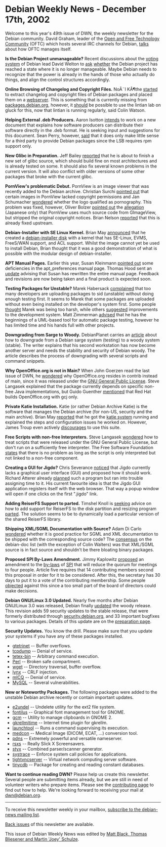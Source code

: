 
Debian Weekly News - December 17th, 2002
========================================


Welcome to this year's 49th issue of DWN, the weekly newsletter for the
Debian community. David Graham, leader of the [Open and Free Technology Community](http://www.oftc.net/) (OFTC)
which hosts several IRC channels for Debian, [talks](http://www.newsforge.com/newsforge/02/12/01/1559223.shtml?tid=11)
about how OFTC manages itself.


**Is the Debian Project unmanageable?** Recent discussions
about the [voting
system](http://www.mathematik.uni-kl.de/~wwwstoch/voss/comp/vote.html) of Debian lead David Welton to [ask](https://lists.debian.org/debian-project-0212/msg00051.html) [whether](https://lists.debian.org/debian-vote-0212/msg00041.html) the
Debian project has reached a state where it is no longer manageable. Maybe
Debian needs to recognize that the power is already in the hands of those who
actually do things, and align the control structures accordingly.


**Online Browsing of Changelog and Copyright Files.** NoÃ¨l
KÃ¶the [started](https://lists.debian.org/debian-devel-0212/msg00558.html) to extract changelog and copyright files of Debian packages and
placed them on a [webserver](http://changelogs.credativ.org/).
This is something that is currently missing from [packages.debian.org](https://packages.debian.org/), however, it [should](https://lists.debian.org/debian-devel-0212/msg00560.html) be
possible to use the lintian lab on gluck for this, now that lintian is running
regularly, said Colin Watson.


**Helping External .deb Producers.** Aaron Isotton [intends](https://lists.debian.org/debian-devel-0212/msg00594.html) to
work on a new document that explains how software producers can distribute
their software directly in the .deb format. He is seeking input and
suggestions for this document. Sean Perry, however, [said](https://lists.debian.org/debian-devel-0212/msg00624.html) that
it does only make little sense for a third party to provide Debian packages since
the LSB requires rpm support only.


**New Glibc in Preparation.** Jeff Bailey [reported](https://lists.debian.org/debian-glibc-0212/msg00099.html)
that he is about to finish a new set of glibc source, which should build fine
on most architectures and is already tested on some. It should also fix
several known problems in the current version. It will also conflict with
older versions of some other packages that broke with the current glibc.


**PornView's problematic Debut.** PornView is an image viewer
that was recently added to the Debian archive. Christian Surchi [pointed out](https://bugs.debian.org/171988) that certain images in
PornView lacked copyright permissions and Jan Schumacher [wondered](https://lists.debian.org/debian-legal-0212/msg00112.html)
whether the logo qualified as pornography. This problem was fixed, however,
Oliver Bolzer [pointed out](https://lists.debian.org/debian-legal-0212/msg00159.html)
the [allegation](http://www.homa.ne.jp/~ashie/diary/?200212b&to=200212122#200212122) (Japanese only) that PornView uses much source code from
GImageView, but stripped the original copyright notices. Brian Nelson [reported](https://lists.debian.org/debian-legal-0212/msg00168.html)
that this is already fixed upstream.


**Debian-Installer with SE Linux Kernel.** Brian May [announced](https://lists.debian.org/debian-devel-0212/msg00540.html)
that he created a [debian-installer
disk](http://www.microcomaustralia.com.au/debian/net-1440.img) with a kernel that has SE-Linux, EVMS, FreeS/WAN support, and ACL
support. Whilst the image cannot yet be used to install Debian, Brian thought
that it was a good demonstration of what is possible with the modular design
of debian-installer.


**APT Manual Pages.** Earlier this year, Susan Kleinmann [pointed out](https://lists.debian.org/deity-0211/msg00103.html) some
deficiencies in the apt\_preferences manual page. Thomas Hood sent an [update](https://lists.debian.org/debian-devel-0212/msg00659.html)
advising that Susan has rewritten the entire manual page. Feedback and
revisions are now being taken and a final product is expected soon.


**Testing Packages for Unstable?** Marek Habersack [complained](https://lists.debian.org/debian-devel-0212/msg00809.html)
that too many developers are uploading packages to sid (unstable) without
doing enough testing first. It seems to Marek that some packages are uploaded
without even being installed on the developer's system first. Some people [thought](https://lists.debian.org/debian-devel-0212/msg00816.html)
Marek was being too harsh, while others [suggested](https://lists.debian.org/debian-devel-0212/msg00908.html)
improvements to the development system. Matt Zimmerman [advised](https://lists.debian.org/debian-devel-0212/msg00917.html)
that he has the beginnings of a UML-based tool for automatic package testing,
however he has limited time and his hands full with other projects.


**Downgrading from Sarge to Woody.** DebianPlanet carries an
[article](https://www.debian.org/News/weekly/oldurl?http://www.debianplanet.org/node.php?id=880) about how to
downgrade from a Debian sarge system (testing) to a woody system (stable).
The writer explains that his second workstation has now become another server
and needs the stability and security of Debian woody. The article describes
the process of downgrading with several scripts and command snippets.


**Why OpenOffice.org is not in Main?** When John Goerzen read
the last issue of DWN, he [wondered](https://lists.debian.org/debian-devel-0212/msg00721.html)
why OpenOffice.org resides in contrib instead of main, since it was released
under the [GNU General Public
License](https://www.gnu.org/copyleft/gpl.html). Steve Langasek explained that the package currently depends on
specific non-free Java implementations, but Guido Guenther [mentioned](https://lists.debian.org/debian-devel-0212/msg00777.html)
that Red Hat builds OpenOffice.org with gcj only.


**Private Katie Installation.** Katie (or rather Debian Archive Katie) is
the software that manages the Debian archive (for non-US, security and the
main archive). Brian May [reported](https://lists.debian.org/debian-devel-0212/msg00735.html)
that he got the [katie
system](http://cvs.debian.org/dak/?cvsroot=dak) running and explained the steps and configuration issues he worked
on. However, James Troup even actively [discourages](https://lists.debian.org/debian-devel-0212/msg00752.html)
to use this suite.


**Free Scripts with non-free Interpreters.** Steve Langasek [wondered](https://lists.debian.org/debian-legal-0212/msg00161.html)
how to treat scripts that were released under the GNU General Public License,
but don't run on a sufficiently free interpreter. The Free Software
Foundation [states](https://www.gnu.org/licenses/gpl-faq#InterpreterIncompat)
that there is no problem as long as the script is only interpreted but not
linked to a non-free component.


**Creating a GUI for Jigdo?** Chris Severance [noticed](https://lists.debian.org/debian-cd-0212/msg00020.html) that
Jigdo currently lacks a graphical user interface (GUI) and proposed how it
should work. Richard Atterer already [planned](https://lists.debian.org/debian-cd-0212/msg00028.html) such a
program but ran into trouble assigning time to it. His current favourite idea
is that the Jigdo GUI application registers itself with the web browser. That
way a popup window will open if one clicks on the first ".jigdo" link.


**Adding ReiserFS Support to parted.** Timshel Knoll is [seeking](https://lists.debian.org/debian-policy-0212/msg00041.html)
advice on how to add support for ReiserFS to the disk partition and resizing
program [parted](https://packages.debian.org/parted). The solution
seems to be to dynamically load a particular version of the shared ReiserFS
library.


**Shipping XML/SGML Documentation with Source?** Adam Di Carlo
[wondered](https://lists.debian.org/debian-policy-0212/msg00036.html) whether it is good practice for SGML and XML documentation to be
shipped with the corresponding source code? The [consensus](https://lists.debian.org/debian-policy-0212/msg00130.html)
on the debian-doc list (with the exception of Colin Walters) was that XML/SGML
source is in fact source and shouldn't be there bloating binary packages.


**Proposed SPI By-Laws Amendment.** Jimmy Kaplowitz [proposed](http://lists.spi-inc.org/pipermail/spi-general/2002-December/000523.html) an amendment to the [by-laws](https://www.spi-inc.org/corporate/by-laws/) of [SPI](https://www.spi-inc.org/) that will reduce the quorum for
meetings to four people. Article five requires that 14 contributing members
second this proposal in order for it to be considered. After this, the
secretary has 30 days to put it to a vote of the contributing membership.
Some people [objected](http://lists.spi-inc.org/pipermail/spi-general/2002-December/000573.html) against this since a too small part of the board of directors
could make decisions.


**Debian GNU/Linux 3.0 Updated.** Nearly five months
after Debian GNU/Linux 3.0 was released, Debian finally [updated](https://www.debian.org/News/2002/20021216) the woody release. This
revision adds 59 security updates to the stable release, that were formerly
distributed through [security.debian.org](https://www.debian.org/security/), and
33 important bugfixes to various packages. Details of this update are on the
[preparation page](https://people.debian.org/~joey/3.0r1/).


**Security Updates.** You know the drill. Please make sure
that you update your systems if you have any of these packages installed.


* [gtetrinet](https://www.debian.org/security/2002/dsa-205) --
 Buffer overflows.
* [tcpdump](https://www.debian.org/security/2002/dsa-206) --
 Denial of service.
* [tetex-bin](https://www.debian.org/security/2002/dsa-207) --
 Arbitrary command execution.
* [Perl](https://www.debian.org/security/2002/dsa-208) --
 Broken safe compartment.
* [wget](https://www.debian.org/security/2002/dsa-209) --
 Directory traversal, buffer overflow.
* [lynx](https://www.debian.org/security/2002/dsa-210) --
 CRLF injection.
* [mICQ](https://www.debian.org/security/2002/dsa-211) --
 Denial of service.
* [MySQL](https://www.debian.org/security/2002/dsa-212) --
 Several vulnerabilities.


**New or Noteworthy Packages.** The following packages were
added to the unstable Debian archive recently or contain important updates.


* [e2undel](https://packages.debian.org/unstable/admin/e2undel)
 -- Undelete utility for the ext2 file system.
* [fontilus](https://packages.debian.org/unstable/x11/fontilus)
 -- Graphical font management tool for GNOME.
* [gcm](https://packages.debian.org/unstable/utils/gcm)
 -- Utility to manage clipboards in GNOME 2.
* [gkrellmitime](https://packages.debian.org/unstable/x11/gkrellmitime)
 -- Internet time plugin for gkrellm.
* [launchtool](https://packages.debian.org/unstable/admin/launchtool)
 -- Runs a command supervising its execution.
* [medcon](https://packages.debian.org/unstable/graphics/medcon)
 -- Medical Image (DICOM, ECAT, ...) conversion tool.
* [pdns](https://packages.debian.org/unstable/net/pdns)
 -- Extremely powerful and versatile nameserver.
* [rsxs](https://packages.debian.org/unstable/x11/rsxs)
 -- Really Slick X Screensavers.
* [styx](https://packages.debian.org/unstable/devel/styx)
 -- Combined parser/scanner generator.
* [systrace](https://packages.debian.org/unstable/admin/systrace)
 -- Enforce system call policies for applications.
* [tightvncserver](https://packages.debian.org/unstable/x11/tightvncserver)
 -- Virtual network computing server software.
* [tinycdb](https://packages.debian.org/unstable/utils/tinycdb)
 -- Package for creating and reading constant databases.


**Want to continue reading DWN?** Please help us create this
newsletter. Several people are submitting items already, but we are
still in need of volunteer writers who prepare items.
Please see the [contributing
page](https://www.debian.org/News/weekly/contributing) to find out how to help. We're looking forward to receiving your
mail at [dwn@debian.org](mailto:dwn@debian.org).




---



 To receive this newsletter weekly in your mailbox, [subscribe to the debian-news mailing list](https://lists.debian.org/debian-news/).



[Back issues](https://www.debian.org/News/weekly/) of this newsletter are available.



This issue of Debian Weekly News was edited by [Matt Black, Thomas Bliesener and Martin 'Joey' Schulze](mailto:dwn@debian.org).




